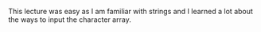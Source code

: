 This lecture was easy as I am familiar with strings and I learned a lot about the ways to input the character array.
